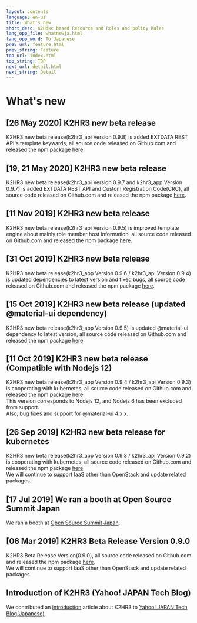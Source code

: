 ```yaml
---
layout: contents
language: en-us
title: What's new
short_desc: K2Hdkc based Resource and Roles and policy Rules
lang_opp_file: whatnewja.html
lang_opp_word: To Japanese
prev_url: feature.html
prev_string: Feature
top_url: index.html
top_string: TOP
next_url: detail.html
next_string: Detail
---
```


# What's new
## [26 May 2020] K2HR3 new beta release
K2HR3 new beta release(k2hr3_api Version 0.9.8) is added EXTDATA REST API's template keywards, all source code released on Github.com and released the npm package [here](https://www.npmjs.com/org/antpickax).  

## [19, 21 May 2020] K2HR3 new beta release
K2HR3 new beta release(k2hr3_api Version 0.9.7 and k2hr3_app Version 0.9.7) is added EXTDATA REST API and Custom Registration Code(CRC), all source code released on Github.com and released the npm package [here](https://www.npmjs.com/org/antpickax).  

## [11 Nov 2019] K2HR3 new beta release
K2HR3 new beta release(k2hr3_api Version 0.9.5) is improved template engine about mainly role member host information, all source code released on Github.com and released the npm package [here](https://www.npmjs.com/org/antpickax).  

## [31 Oct 2019] K2HR3 new beta release
K2HR3 new beta release(k2hr3_app Version 0.9.6 / k2hr3_api Version 0.9.4) is updated dependencies to latest version and fixed bugs, all source code released on Github.com and released the npm package [here](https://www.npmjs.com/org/antpickax).  

## [15 Oct 2019] K2HR3 new beta release (updated @material-ui dependency)
K2HR3 new beta release(k2hr3_app Version 0.9.5) is updated @material-ui dependency to latest version, all source code released on Github.com and released the npm package [here](https://www.npmjs.com/org/antpickax).  

## [11 Oct 2019] K2HR3 new beta release (Compatible with Nodejs 12)
K2HR3 new beta release(k2hr3_app Version 0.9.4 / k2hr3_api Version 0.9.3) is cooperating with kubernetes, all source code released on Github.com and released the npm package [here](https://www.npmjs.com/org/antpickax).  
This version corresponds to Nodejs 12, and Nodejs 6 has been excluded from support.  
Also, bug fixes and support for @material-ui 4.x.x.

## [26 Sep 2019] K2HR3 new beta release for kubernetes
K2HR3 new beta release(k2hr3_app Version 0.9.3 / k2hr3_api Version 0.9.2) is cooperating with kubernetes, all source code released on Github.com and released the npm package [here](https://www.npmjs.com/org/antpickax).  
We will continue to support IaaS other than OpenStack and update related packages.

## [17 Jul 2019] We ran a booth at Open Source Summit Japan
We ran a booth at [Open Source Summit Japan](https://events.linuxfoundation.jp/events/open-source-summit-japan-2019/).

## [06 Mar 2019] K2HR3 Beta Release Version 0.9.0
K2HR3 Beta Release Version(0.9.0), all source code released on Github.com and released the npm package [here](https://www.npmjs.com/org/antpickax).  
We will continue to support IaaS other than OpenStack and update related packages.

## Introduction of K2HR3 (Yahoo! JAPAN Tech Blog)
We contributed an [introduction](introduce.html) article about K2HR3 to [Yahoo! JAPAN Tech Blog(Japanese)](https://techblog.yahoo.co.jp/cloud/k2hr3_intro/).
